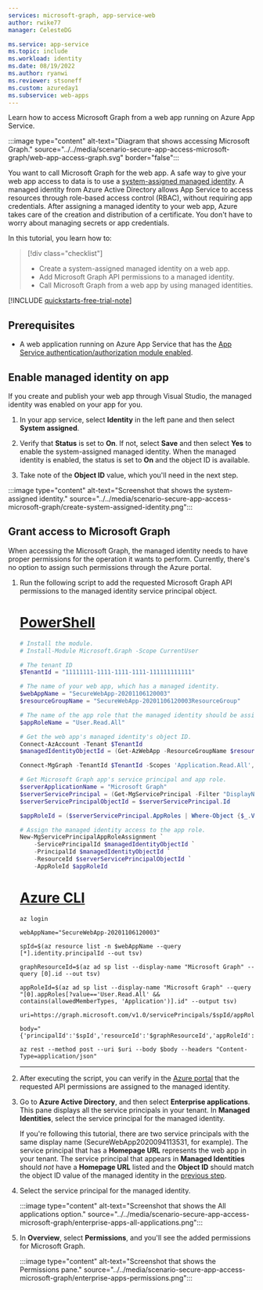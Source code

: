 ```yaml
---
services: microsoft-graph, app-service-web
author: rwike77
manager: CelesteDG

ms.service: app-service
ms.topic: include
ms.workload: identity
ms.date: 08/19/2022
ms.author: ryanwi
ms.reviewer: stsoneff
ms.custom: azureday1
ms.subservice: web-apps
---
```


Learn how to access Microsoft Graph from a web app running on Azure App Service.

:::image type="content" alt-text="Diagram that shows accessing Microsoft Graph." source="../../media/scenario-secure-app-access-microsoft-graph/web-app-access-graph.svg" border="false":::

You want to call Microsoft Graph for the web app. A safe way to give your web app access to data is to use a [system-assigned managed identity](../../../active-directory/managed-identities-azure-resources/overview.md). A managed identity from Azure Active Directory allows App Service to access resources through role-based access control (RBAC), without requiring app credentials. After assigning a managed identity to your web app, Azure takes care of the creation and distribution of a certificate. You don't have to worry about managing secrets or app credentials.

In this tutorial, you learn how to:

> [!div class="checklist"]
>
> * Create a system-assigned managed identity on a web app.
> * Add Microsoft Graph API permissions to a managed identity.
> * Call Microsoft Graph from a web app by using managed identities.

[!INCLUDE [quickstarts-free-trial-note](../../../../includes/quickstarts-free-trial-note.md)]

## Prerequisites

* A web application running on Azure App Service that has the [App Service authentication/authorization module enabled](../../scenario-secure-app-authentication-app-service.md).

## Enable managed identity on app

If you create and publish your web app through Visual Studio, the managed identity was enabled on your app for you. 

1. In your app service, select **Identity** in the left pane and then select **System assigned**. 
1. Verify that **Status** is set to **On**. If not, select **Save** and then select **Yes** to enable the system-assigned managed identity. When the managed identity is enabled, the status is set to **On** and the object ID is available.

1. Take note of the **Object ID** value, which you'll need in the next step.

:::image type="content" alt-text="Screenshot that shows the system-assigned identity." source="../../media/scenario-secure-app-access-microsoft-graph/create-system-assigned-identity.png":::

## Grant access to Microsoft Graph

When accessing the Microsoft Graph, the managed identity needs to have proper permissions for the operation it wants to perform. Currently, there's no option to assign such permissions through the Azure portal. 

1. Run the following script to add the requested Microsoft Graph API permissions to the managed identity service principal object.

    # [PowerShell](#tab/azure-powershell)
    
    ```powershell
    # Install the module.
    # Install-Module Microsoft.Graph -Scope CurrentUser
    
    # The tenant ID
    $TenantId = "11111111-1111-1111-1111-111111111111"
    
    # The name of your web app, which has a managed identity.
    $webAppName = "SecureWebApp-20201106120003" 
    $resourceGroupName = "SecureWebApp-20201106120003ResourceGroup"
    
    # The name of the app role that the managed identity should be assigned to.
    $appRoleName = "User.Read.All"
    
    # Get the web app's managed identity's object ID.
    Connect-AzAccount -Tenant $TenantId
    $managedIdentityObjectId = (Get-AzWebApp -ResourceGroupName $resourceGroupName -Name $webAppName).identity.principalid
    
    Connect-MgGraph -TenantId $TenantId -Scopes 'Application.Read.All','AppRoleAssignment.ReadWrite.All'
    
    # Get Microsoft Graph app's service principal and app role.
    $serverApplicationName = "Microsoft Graph"
    $serverServicePrincipal = (Get-MgServicePrincipal -Filter "DisplayName eq '$serverApplicationName'")
    $serverServicePrincipalObjectId = $serverServicePrincipal.Id
    
    $appRoleId = ($serverServicePrincipal.AppRoles | Where-Object {$_.Value -eq $appRoleName }).Id
    
    # Assign the managed identity access to the app role.
    New-MgServicePrincipalAppRoleAssignment `
        -ServicePrincipalId $managedIdentityObjectId `
        -PrincipalId $managedIdentityObjectId `
        -ResourceId $serverServicePrincipalObjectId `
        -AppRoleId $appRoleId
    ```

    # [Azure CLI](#tab/azure-cli)
    
    ```azurecli-interactive
    az login
    
    webAppName="SecureWebApp-20201106120003"
    
    spId=$(az resource list -n $webAppName --query [*].identity.principalId --out tsv)
    
    graphResourceId=$(az ad sp list --display-name "Microsoft Graph" --query [0].id --out tsv)
    
    appRoleId=$(az ad sp list --display-name "Microsoft Graph" --query "[0].appRoles[?value=='User.Read.All' && contains(allowedMemberTypes, 'Application')].id" --output tsv)
    
    uri=https://graph.microsoft.com/v1.0/servicePrincipals/$spId/appRoleAssignments
    
    body="{'principalId':'$spId','resourceId':'$graphResourceId','appRoleId':'$appRoleId'}"
    
    az rest --method post --uri $uri --body $body --headers "Content-Type=application/json"
    ```

    ---

1. After executing the script, you can verify in the [Azure portal](https://portal.azure.com) that the requested API permissions are assigned to the managed identity.

1. Go to **Azure Active Directory**, and then select **Enterprise applications**. This pane displays all the service principals in your tenant. In **Managed Identities**, select the service principal for the managed identity.

    If you're following this tutorial, there are two service principals with the same display name (SecureWebApp2020094113531, for example). The service principal that has a **Homepage URL** represents the web app in your tenant. The service principal that appears in **Managed Identities** should *not* have a **Homepage URL** listed and the **Object ID** should match the object ID value of the managed identity in the [previous step](#enable-managed-identity-on-app).

1. Select the service principal for the managed identity.

    :::image type="content" alt-text="Screenshot that shows the All applications option." source="../../media/scenario-secure-app-access-microsoft-graph/enterprise-apps-all-applications.png":::

1. In **Overview**, select **Permissions**, and you'll see the added permissions for Microsoft Graph.

    :::image type="content" alt-text="Screenshot that shows the Permissions pane." source="../../media/scenario-secure-app-access-microsoft-graph/enterprise-apps-permissions.png":::
